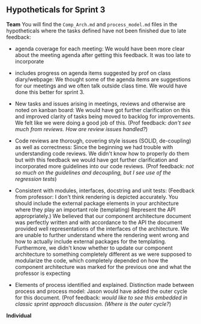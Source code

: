## Hypotheticals for Sprint 3
**Team**
You will find the `Comp_Arch.md` and `process_model.md` files in the hypotheticals where the tasks defined have not been finished due to late feedback:
- agenda coverage for each meeting: We would have been more clear about the meeting agenda after getting this feedback. It was too late to incorporate
- includes progress on agenda items suggested by prof on class diary/webpage: We thought some of the agenda items are suggestions for our meetings and we often talk outside class time. We would have done this better for sprint 3.
- New tasks and issues arising in meetings, reviews and otherwise are noted on kanban board: We would have got further clarification on this and improved clarity of tasks being moved to backlog for improvements. We felt like we were doing a good job of this.
  (Prof feedback: _don't see much from reviews. How are review issues handled?_)
- Code reviews are thorough, covering style issues (SOLID, de-coupling) as well as correctness: Since the beginning we had trouble with understanding code reviews. We didn't know how to properly do them but with this feedback we would have got further clarification and incorporated more guidelines into our code reviews.
  (Prof feedback: _not so much on the guidelines and decoupling, but I see use of the regression tests_)
- Consistent with modules, interfaces, docstring and unit tests: (Feedback from professor: I don't think rendering is depicted accurately. You should include the external package elements in your architecture where they play an important role (templating)
Represent the API appropriately.) We believed that our component architecture document was perfectly written and with accordance to the API the document provided well representations of the interfaces of the architecture. We are unable to further understand where the rendering went wrong and how to actually include external packages for the templating.
Furthermore, we didn't know whether to update our component architecture to something completely different as we were supposed to modularize the code, which completely depended on how the component architecture was marked for the previous one and what the professor is expecting

- Elements of process identified and explained. Distinction made between process and process model: Jason would have added the outer cycle for this document.
  (Prof feedback: _would like to see this embedded in classic sprint approach discussion. (Where is the outer cycle?_)

**Individual**

